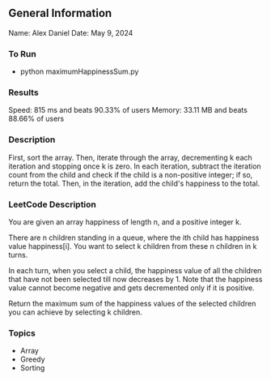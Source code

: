 ## General Information
Name: Alex Daniel
Date: May 9, 2024

### To Run
- python maximumHappinessSum.py

### Results
Speed: 815 ms and beats 90.33% of users
Memory: 33.11 MB and beats 88.66% of users

### Description
First, sort the array. Then, iterate through the array, decrementing k each iteration and stopping once k is zero. In each iteration, subtract the iteration count from the child and check if the child is a non-positive integer; if so, return the total. Then, in the iteration, add the child's happiness to the total.

### LeetCode Description
You are given an array happiness of length n, and a positive integer k.

There are n children standing in a queue, where the ith child has happiness value happiness[i]. You want to select k children from these n children in k turns.

In each turn, when you select a child, the happiness value of all the children that have not been selected till now decreases by 1. Note that the happiness value cannot become negative and gets decremented only if it is positive.

Return the maximum sum of the happiness values of the selected children you can achieve by selecting k children.

### Topics
- Array
- Greedy
- Sorting